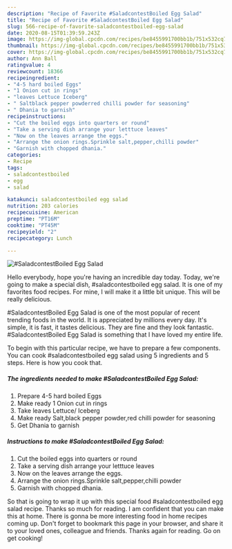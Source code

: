 ```yaml
---
description: "Recipe of Favorite #SaladcontestBoiled Egg Salad"
title: "Recipe of Favorite #SaladcontestBoiled Egg Salad"
slug: 566-recipe-of-favorite-saladcontestboiled-egg-salad
date: 2020-08-15T01:39:59.243Z
image: https://img-global.cpcdn.com/recipes/be8455991700bb1b/751x532cq70/saladcontestboiled-egg-salad-recipe-main-photo.jpg
thumbnail: https://img-global.cpcdn.com/recipes/be8455991700bb1b/751x532cq70/saladcontestboiled-egg-salad-recipe-main-photo.jpg
cover: https://img-global.cpcdn.com/recipes/be8455991700bb1b/751x532cq70/saladcontestboiled-egg-salad-recipe-main-photo.jpg
author: Ann Ball
ratingvalue: 4
reviewcount: 18366
recipeingredient:
- "4-5 hard boiled Eggs"
- "1 Onion cut in rings"
- "leaves Lettuce Iceberg"
- " Saltblack pepper powderred chilli powder for seasoning"
- " Dhania to garnish"
recipeinstructions:
- "Cut the boiled eggs into quarters or round"
- "Take a serving dish arrange your letttuce leaves"
- "Now on the leaves arrange the eggs."
- "Arrange the onion rings.Sprinkle salt,pepper,chilli powder"
- "Garnish with chopped dhania."
categories:
- Recipe
tags:
- saladcontestboiled
- egg
- salad

katakunci: saladcontestboiled egg salad 
nutrition: 203 calories
recipecuisine: American
preptime: "PT16M"
cooktime: "PT45M"
recipeyield: "2"
recipecategory: Lunch

---
```



![#SaladcontestBoiled Egg Salad](https://img-global.cpcdn.com/recipes/be8455991700bb1b/751x532cq70/saladcontestboiled-egg-salad-recipe-main-photo.jpg)

Hello everybody, hope you're having an incredible day today. Today, we're going to make a special dish, #saladcontestboiled egg salad. It is one of my favorites food recipes. For mine, I will make it a little bit unique. This will be really delicious.



#SaladcontestBoiled Egg Salad is one of the most popular of recent trending foods in the world. It is appreciated by millions every day. It's simple, it is fast, it tastes delicious. They are fine and they look fantastic. #SaladcontestBoiled Egg Salad is something that I have loved my entire life.


To begin with this particular recipe, we have to prepare a few components. You can cook #saladcontestboiled egg salad using 5 ingredients and 5 steps. Here is how you cook that.

<!--inarticleads1-->

##### The ingredients needed to make #SaladcontestBoiled Egg Salad:

1. Prepare 4-5 hard boiled Eggs
1. Make ready 1 Onion cut in rings
1. Take leaves Lettuce/ Iceberg
1. Make ready  Salt,black pepper powder,red chilli powder for seasoning
1. Get  Dhania to garnish




<!--inarticleads2-->

##### Instructions to make #SaladcontestBoiled Egg Salad:

1. Cut the boiled eggs into quarters or round
1. Take a serving dish arrange your letttuce leaves
1. Now on the leaves arrange the eggs.
1. Arrange the onion rings.Sprinkle salt,pepper,chilli powder
1. Garnish with chopped dhania.




So that is going to wrap it up with this special food #saladcontestboiled egg salad recipe. Thanks so much for reading. I am confident that you can make this at home. There is gonna be more interesting food in home recipes coming up. Don't forget to bookmark this page in your browser, and share it to your loved ones, colleague and friends. Thanks again for reading. Go on get cooking!
